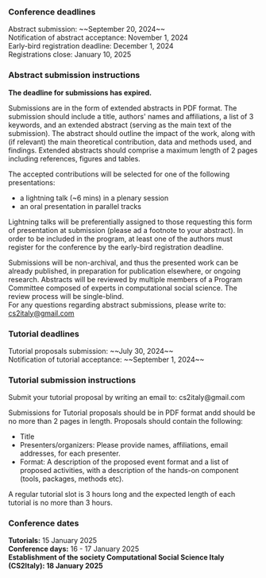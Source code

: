 <h3>Conference deadlines</h3>
Abstract submission: ~~September 20, 2024~~<br/>
Notification of abstract acceptance: November 1, 2024<br/>
Early-bird registration deadline: December 1, 2024<br/>
Registrations close: January 10, 2025<br/>

<h3>Abstract submission instructions</h3>
<b>The deadline for submissions has expired.</b><br/>

Submissions are in the form of extended abstracts in PDF format. The submission should include a title, authors' names and affiliations, a list of 3 keywords, and an extended abstract (serving as the main text of the submission). The abstract should outline the impact of the work, along with (if relevant) the main theoretical contribution, data and methods used, and findings. Extended abstracts should comprise a maximum length of 2 pages including references, figures and tables.

The accepted contributions will be selected for one of the following presentations:
* a lightning talk (~6 mins) in a plenary session
* an oral presentation in parallel tracks<br/>

Lightning talks will be preferentially assigned to those requesting this form of presentation at submission (please ad a footnote to your abstract). In order to be included in the program, at least one of the authors must register for the conference by the early-bird registration deadline.<br/>

Submissions will be non-archival, and thus the presented work can be already published, in preparation for publication elsewhere, or ongoing research. Abstracts will be reviewed by multiple members of a Program Committee composed of experts in computational social science. The review process will be single-blind.<br/>
For any questions regarding abstract submissions, please write to: cs2italy@gmail.com

<h3>Tutorial deadlines</h3>
Tutorial proposals submission: ~~July 30, 2024~~<br/>
Notification of tutorial acceptance: ~~September 1, 2024~~<br/>

<h3>Tutorial submission instructions</h3>
Submit your tutorial proposal by writing an email to: cs2italy@gmail.com<br/>

Submissions for Tutorial proposals should be in PDF format andd should be no more than 2 pages in length. Proposals should contain the following:
* Title
* Presenters/organizers:  Please provide names, affiliations, email addresses, for each presenter. 
* Format: A description of the proposed event format and a list of proposed activities, with a description of the hands-on component (tools, packages, methods etc). 

A regular tutorial slot is 3 hours long and the expected length of each tutorial is no more than 3 hours.<br/>

<h3>Conference dates</h3>
<b>Tutorials:</b> 15 January 2025<br/>
<b>Conference days:</b> 16 - 17 January 2025<br/>
<b>Establishment of the society <b>Computational Social Science Italy (CS2Italy):</b> 18 January 2025
